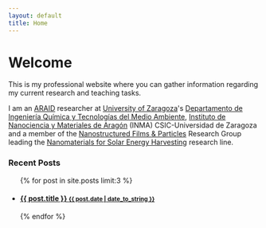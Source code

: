 ```yaml
---
layout: default
title: Home
---
```





# Welcome


This is my professional website where you can gather information regarding my current research and teaching tasks.

I am an [ARAID](https://www.araid.es) researcher at [University of Zaragoza](https://www.unizar.es)'s [Departamento de Ingeniería Química y Tecnologías del Medio Ambiente](http://iqtma.unizar.es/), [Instituto de Nanociencia y Materiales de Aragón](http://inma.unizar-csic.es) (INMA) CSIC-Universidad de Zaragoza and a member of the [Nanostructured Films & Particles](https://nfp.unizar.es) Research Group leading the [Nanomaterials for Solar Energy Harvesting](https://nfp.unizar.es/research/#nanomaterials-for-solar-energy-harvesting) research line.
<br>




<div class="related">
  <h3>Recent Posts</h3>
  <ul class="related-posts">
    {% for post in site.posts limit:3 %}
      <li>
        <h4>
          <a href="{{ post.url }}">
            {{ post.title }}
            <small>{{ post.date | date_to_string }}</small>
          </a>
        </h4>
      </li>
    {% endfor %}
  </ul>
</div>






